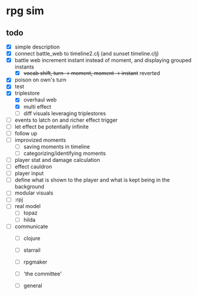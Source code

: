 # rpg sim

## todo

- [x] simple description
- [x] connect battle_web to timeline2.clj (and sunset timeline.clj)
- [x] battle web increment instant instead of moment, and displaying grouped instants
  - [x] ~~vocab shift, turn -> moment, moment -> instant~~ reverted
- [x] poison on own's turn
- [x] test
- [x] triplestore
  - [x] overhaul web
  - [x] multi effect
  - [ ] diff visuals leveraging triplestores
- [ ] events to latch on and richer effect trigger
- [ ] let effect be potentially infinite
- [ ] follow up
- [ ] improvized moments
  - [ ] saving moments in timeline
  - [ ] categorizing/identifying moments
- [ ] player stat and damage calculation
- [ ] effect cauldron
- [ ] player input
- [ ] define what is shown to the player and what is kept being in the background
- [ ] modular visuals
- [ ] :rpj
- [ ] real model
  - [ ] topaz
  - [ ] hilda
- [ ] communicate
  - [ ] clojure
  - [ ] starrail
  - [ ] rpgmaker
  - [ ] 'the committee'
  - [ ] general

